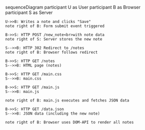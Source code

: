 sequenceDiagram
    participant U as User
    participant B as Browser
    participant S as Server

    U->>B: Writes a note and clicks "Save"
    note right of B: Form submit event triggered

    B->>S: HTTP POST /new_note<br>with note data
    note right of S: Server stores the new note

    S-->>B: HTTP 302 Redirect to /notes
    note right of B: Browser follows redirect

    B->>S: HTTP GET /notes
    S-->>B: HTML page (notes)

    B->>S: HTTP GET /main.css
    S-->>B: main.css

    B->>S: HTTP GET /main.js
    S-->>B: main.js

    note right of B: main.js executes and fetches JSON data

    B->>S: HTTP GET /data.json
    S-->>B: JSON data (including the new note)

    note right of B: Browser uses DOM-API to render all notes

